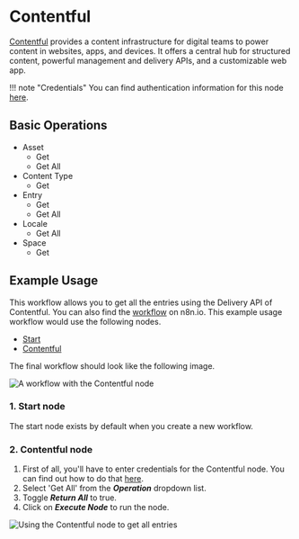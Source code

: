 # Contentful

[Contentful](https://www.contentful.com/) provides a content infrastructure for digital teams to power content in websites, apps, and devices. It offers a central hub for structured content, powerful management and delivery APIs, and a customizable web app.

!!! note "Credentials"
    You can find authentication information for this node [here](/integrations/credentials/contentful/).


## Basic Operations

* Asset
    * Get
    * Get All
* Content Type
    * Get
* Entry
    * Get
    * Get All
* Locale
    * Get All
* Space
    * Get

## Example Usage

This workflow allows you to get all the entries using the Delivery API of Contentful. You can also find the [workflow](https://n8n.io/workflows/640) on n8n.io. This example usage workflow would use the following nodes.
- [Start](/integrations/core-nodes/n8n-nodes-base.start/)
- [Contentful]()

The final workflow should look like the following image.

![A workflow with the Contentful node](/_images/integrations/nodes/contentful/workflow.png)

### 1. Start node

The start node exists by default when you create a new workflow.

### 2. Contentful node

1. First of all, you'll have to enter credentials for the Contentful node. You can find out how to do that [here](/integrations/credentials/contentful/).
2. Select 'Get All' from the ***Operation*** dropdown list.
3. Toggle ***Return All*** to true.
4. Click on ***Execute Node*** to run the node.

![Using the Contentful node to get all entries](/_images/integrations/nodes/contentful/contentful_node.png)
